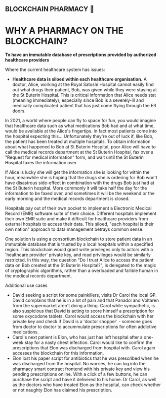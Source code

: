 ## BLOCKCHAIN PHARMACY 💊

# WHY A PHARMACY ON THE BLOCKCHAIN?

**To have an immutable database of prescriptions provided by authorized healthcare providers**

Where the current healthcare system has issues:
- **Healthcare data is siloed within each healthcare organisation.** A doctor, Alice, working at the Royal Satoshi Hospital cannot easily find out what drugs their patient, Bob, was given while they were staying at the St Buterin Hospital. This is critical information that Alice needs stat (meaning immediately),  especially since Bob is a severely-ill and medically complicated patient that has just come flying through the ER doors. 

In 2021, a world where people can fly to space for fun, you would imagine that healthcare data such as what medications Bob had and at what time, would be available at the Alice's fingertips. In fact most patients come into the hospital expecting this... Unfortunately they're out of luck if, like Bob, the patient has been treated at multiple hospitals. To obtain information about what happened to Bob at St Buterin Hospital, poor Alice will have to call the medical records department at the St Buterin Hospital, fax over a "Request for medical information" form, and wait until the St Buterin Hospital faxes the information over.

If Alice is lucky she will get the information she is looking for within the hour, meanwhile she is hoping that the drugs she is ordering for Bob won't have disastrous side-effect in combination with the drugs Bob just had at the St Buterin hospital. More commonly it will take half the day for the information to be faxed over, and sometimes it will be the weekend or the early morning and the medical records department is closed.

Hospitals pay out of their own pocket to implement a Electronic Medical Record (EMR) software suite of their choice. Different hospitals implement their own EMR suite and make it difficult for healthcare providers from external hospitals to access their data. This siloed, "each hospital is their own nation" approach to data management betrays common sense.

One solution is using a consortium blockchain to store patient data in an immutable database that is trusted by a local hospitals within a specified region. This blockchain would grant write privileges only to actors with a 'healthcare provider' private key, and read privileges would be similarly restricted. In this way, the question "Do I trust Alice to access the patient data on Bob created at the St Buterin Hospital?", is delegated to the magic of cryptographic algorithms, rather than a overloaded and fallible human in the medical records department.

Additional use cases
- David seeking a script for some painkillers, visits Dr Carol the local GP. David complains that he is in a lot of pain and that Panadol and Voltaren from the supermarket aren't doing a thing. Carol while sympathetic, is also suspicious that David is acting to score himself a prescription for some oxycodone tablets. Carol would access the blockchain with her private key and check if David is a 'doctor shopper' - someone goes from doctor to doctor to accummulate prescriptions for often addictive medications.
- Carol's next patient is Elon, who has just has left hospital after a one-week stay for a nasty chest infection. Carol would like to confirm the prescriptions that Elon was discharged from hospital with. Carol again accesses the blockchain for this information.
- Elon lost his paper script for antibiotics that he was prescribed when he was discharged from the hospital. No worries, he can log into the pharmacy smart contract frontend with his private key and view his pending prescriptions online. With a click of a few buttons, he can purchase the script and have it delivered to his home. Dr Carol, as well as the doctors who have treated Elon as the hospital, can check whether or not naughty Elon has claimed his prescription.